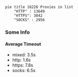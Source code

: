 
```mermaid
pie title 18226 Proxies in list
    "HTTP" : 13649
    "HTTPS": 3042
    "SOCKS" : 2956
```

### Some Info
#### Average Timeout

- mixed: 3.5s
- http: 1.6s
- https: 7.8s
- socks: 6.5s
